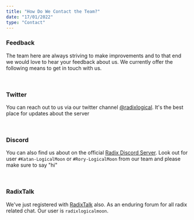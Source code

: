 ```yaml
---
title: "How Do We Contact the Team?"
date: "17/01/2022"
type: "Contact"
---
```

### Feedback
The team here are always striving to make improvements and to that end we would love to hear your feedback about us.  We currently offer the following means to get in touch with us.

<br/>

### Twitter
You can reach out to us via our twitter channel [@radixlogical](https://twitter.com/radixlogical). It's the best place for updates about the server

<br /> 

### Discord 
You can also find us about on the official [Radix Discord Server](https://discord.gg/WkB2USt). Look out for user ```#Katan-LogicalMoon``` or ```#Rory-LogicalMoon``` from our team and please make sure to say "hi"

<br /> 

### RadixTalk
We've just registered with [RadixTalk](https://radixtalk.com/) also.  As an enduring forum for all radix related chat.  Our user is ```radixlogicalmoon```.  